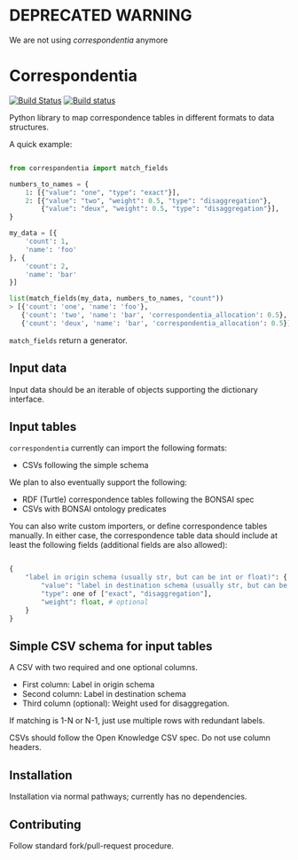 # DEPRECATED WARNING
We are not using *correspondentia* anymore

# Correspondentia

[![Build Status](https://travis-ci.org/BONSAMURAIS/correspondentia.svg?branch=master)](https://travis-ci.org/BONSAMURAIS/correspondentia) [![Build status](https://ci.appveyor.com/api/projects/status/2ktjyy6bn8vao95k?svg=true)](https://ci.appveyor.com/project/cmutel/correspondentia)

Python library to map correspondence tables in different formats to data structures.

A quick example:

```python

from correspondentia import match_fields

numbers_to_names = {
    1: [{"value": "one", "type": "exact"}],
    2: [{"value": "two", "weight": 0.5, "type": "disaggregation"},
        {"value": "deux", "weight": 0.5, "type": "disaggregation"}],
}

my_data = [{
    'count': 1,
    'name': 'foo'
}, {
    'count': 2,
    'name': 'bar'
}]

list(match_fields(my_data, numbers_to_names, "count"))
> [{'count': 'one', 'name': 'foo'},
   {'count': 'two', 'name': 'bar', 'correspondentia_allocation': 0.5},
   {'count': 'deux', 'name': 'bar', 'correspondentia_allocation': 0.5}]

```

`match_fields` return a generator.

## Input data

Input data should be an iterable of objects supporting the dictionary interface.

## Input tables

`correspondentia` currently can import the following formats:

* CSVs following the simple schema

We plan to also eventually support the following:

* RDF (Turtle) correspondence tables following the BONSAI spec
* CSVs with BONSAI ontology predicates

You can also write custom importers, or define correspondence tables manually. In either case, the correspondence table data should include at least the following fields (additional fields are also allowed):

```python

{
    "label in origin schema (usually str, but can be int or float)": {
        "value": "label in destination schema (usually str, but can be int or float)",
        "type": one of ["exact", "disaggregation"],
        "weight": float, # optional
    }
}

```

## Simple CSV schema for input tables

A CSV with two required and one optional columns.

* First column: Label in origin schema
* Second column: Label in destination schema
* Third column (optional): Weight used for disaggregation.

If matching is 1-N or N-1, just use multiple rows with redundant labels.

CSVs should follow the Open Knowledge CSV spec. Do not use column headers.

## Installation

Installation via normal pathways; currently has no dependencies.

## Contributing

Follow standard fork/pull-request procedure.
